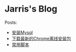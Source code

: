 # Jarris's Blog

Posts:

- [安装Mysql](docs/MySQL-Install.md)
- [下载最新的Chrome离线安装包](posts/DownloadOfflineChrome.md)
- [常用脚本](docs/scripts.md)



